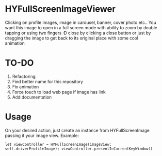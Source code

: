 # HYFullScreenImageViewer
Clicking on profile images, image in carousel, banner, cover photo etc.. You want this image to open in a full screen mode with ability to zoom by double tapping or using two fingers :D close by clicking a close button or just by dragging the image to get back to its original place with some cool animation

# TO-DO
1. Refactoring
2. Find better name for this repository
3. Fix animation
4. Force touch to load web page if image has link
5. Add documentation

# Usage
On your desired action, just create an instance from HYFullScreenImage passing it your image view. Example:

`let viewController = HYFullScreenImage(imageView: self.driverProfileImage);
viewController.presentInCurrentKeyWindow()`
